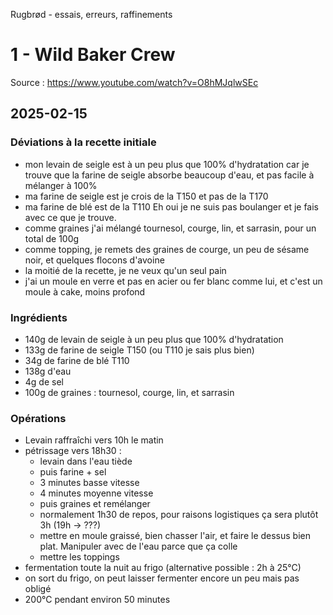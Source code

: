 Rugbrød - essais, erreurs, raffinements

# 1 - Wild Baker Crew

Source : https://www.youtube.com/watch?v=O8hMJqlwSEc

## 2025-02-15

### Déviations à la recette initiale

- mon levain de seigle est à un peu plus que 100% d'hydratation car je trouve que la farine de seigle absorbe beaucoup d'eau, et pas facile à mélanger à 100%
- ma farine de seigle est je crois de la T150 et pas de la T170
- ma farine de blé est de la T110
Eh oui je ne suis pas boulanger et je fais avec ce que je trouve.
- comme graines j'ai mélangé tournesol, courge, lin, et sarrasin, pour un total de 100g
- comme topping, je remets des graines de courge, un peu de sésame noir, et quelques flocons d'avoine
- la moitié de la recette, je ne veux qu'un seul pain
- j'ai un moule en verre et pas en acier ou fer blanc comme lui, et c'est un moule à cake, moins profond

### Ingrédients

- 140g de levain de seigle à un peu plus que 100% d'hydratation
- 133g de farine de seigle T150 (ou T110 je sais plus bien)
- 34g de farine de blé T110
- 138g d'eau
- 4g de sel
- 100g de graines : tournesol, courge, lin, et sarrasin

### Opérations

- Levain raffraîchi vers 10h le matin
- pétrissage vers 18h30 :
    - levain dans l'eau tiède
    - puis farine + sel
    - 3 minutes basse vitesse
    - 4 minutes moyenne vitesse
    - puis graines et remélanger
    - normalement 1h30 de repos, pour raisons logistiques ça sera plutôt 3h (19h -> ???)
    - mettre en moule graissé, bien chasser l'air, et faire le dessus bien plat. Manipuler avec de l'eau parce que ça colle
    - mettre les toppings
- fermentation toute la nuit au frigo (alternative possible : 2h à 25°C)
- on sort du frigo, on peut laisser fermenter encore un peu mais pas obligé
- 200°C pendant environ 50 minutes
